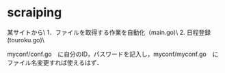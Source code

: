 # scraiping

某サイトから\\
1．ファイルを取得する作業を自動化（main.go)\\
2. 日程登録(touroku.go)\\

myconf/conf.go　に自分のID，パスワードを記入し，myconf/myconf.go　にファイル名変更すれば使えるはず．
